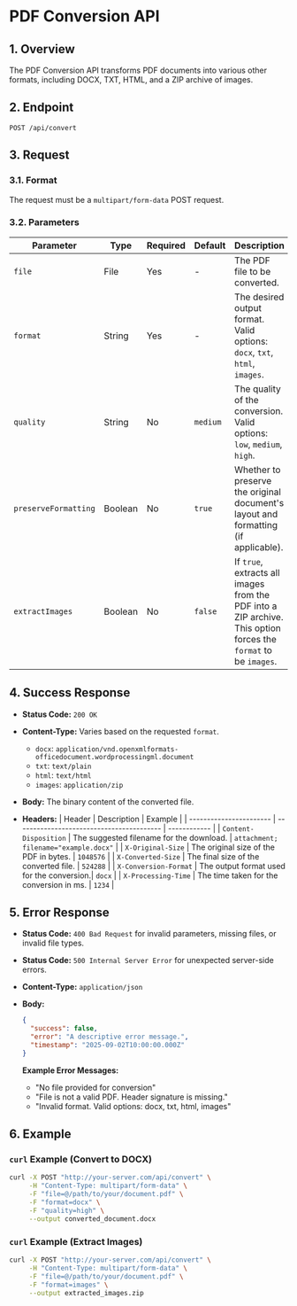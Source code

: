 # PDF Conversion API

## 1. Overview

The PDF Conversion API transforms PDF documents into various other formats, including DOCX, TXT, HTML, and a ZIP archive of images.

## 2. Endpoint

`POST /api/convert`

## 3. Request

### 3.1. Format

The request must be a `multipart/form-data` POST request.

### 3.2. Parameters

| Parameter            | Type    | Required | Default  | Description                                                                                             |
| -------------------- | ------- | -------- | -------- | ------------------------------------------------------------------------------------------------------- |
| `file`               | File    | Yes      | -        | The PDF file to be converted.                                                                           |
| `format`             | String  | Yes      | -        | The desired output format. Valid options: `docx`, `txt`, `html`, `images`.                              |
| `quality`            | String  | No       | `medium` | The quality of the conversion. Valid options: `low`, `medium`, `high`.                                  |
| `preserveFormatting` | Boolean | No       | `true`   | Whether to preserve the original document's layout and formatting (if applicable).                      |
| `extractImages`      | Boolean | No       | `false`  | If `true`, extracts all images from the PDF into a ZIP archive. This option forces the `format` to be `images`. |

## 4. Success Response

-   **Status Code:** `200 OK`
-   **Content-Type:** Varies based on the requested `format`.
    -   `docx`: `application/vnd.openxmlformats-officedocument.wordprocessingml.document`
    -   `txt`: `text/plain`
    -   `html`: `text/html`
    -   `images`: `application/zip`
-   **Body:** The binary content of the converted file.

-   **Headers:**
    | Header                  | Description                               | Example      |
    | ----------------------- | ----------------------------------------- | ------------ |
    | `Content-Disposition`   | The suggested filename for the download.  | `attachment; filename="example.docx"` |
    | `X-Original-Size`       | The original size of the PDF in bytes.    | `1048576`    |
    | `X-Converted-Size`      | The final size of the converted file.     | `524288`     |
    | `X-Conversion-Format`   | The output format used for the conversion.| `docx`       |
    | `X-Processing-Time`     | The time taken for the conversion in ms.  | `1234`       |

## 5. Error Response

-   **Status Code:** `400 Bad Request` for invalid parameters, missing files, or invalid file types.
-   **Status Code:** `500 Internal Server Error` for unexpected server-side errors.
-   **Content-Type:** `application/json`

-   **Body:**
    ```json
    {
      "success": false,
      "error": "A descriptive error message.",
      "timestamp": "2025-09-02T10:00:00.000Z"
    }
    ```
    **Example Error Messages:**
    - "No file provided for conversion"
    - "File is not a valid PDF. Header signature is missing."
    - "Invalid format. Valid options: docx, txt, html, images"

## 6. Example

### `curl` Example (Convert to DOCX)

```bash
curl -X POST "http://your-server.com/api/convert" \
     -H "Content-Type: multipart/form-data" \
     -F "file=@/path/to/your/document.pdf" \
     -F "format=docx" \
     -F "quality=high" \
     --output converted_document.docx
```

### `curl` Example (Extract Images)

```bash
curl -X POST "http://your-server.com/api/convert" \
     -H "Content-Type: multipart/form-data" \
     -F "file=@/path/to/your/document.pdf" \
     -F "format=images" \
     --output extracted_images.zip
```
```